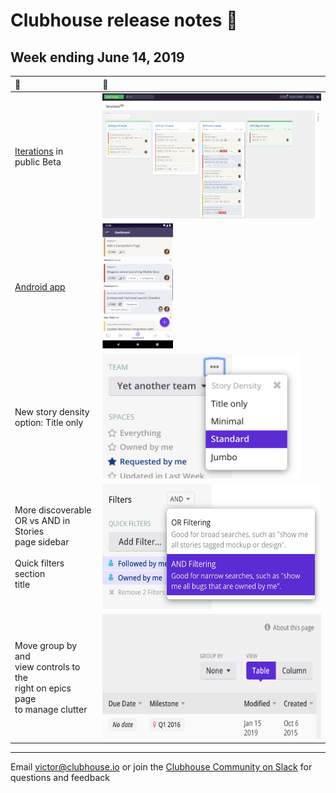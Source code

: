 # Clubhouse release notes 📝

## Week ending June 14, 2019

| 🚀 | 👀 |
| :--- | :--- |
| [Iterations](https://help.clubhouse.io/hc/en-us/articles/360028953452%5D) in<br/>public Beta | <img src="images/20190614/iterations-manage-page.png" height="200px" /> |
| [Android app](https://clubhouse.io/blog/clubhouse-for-android) | <img src="images/20190614/clubhouse-android.png" height="200px" /> |
| New story density<br/>option: Title only | <img src="images/20190614/story-density.png" height="200px" /> |
| More discoverable<br/>OR vs AND in Stories<br/>page sidebar<br/><br/>Quick filters section<br/>title | <img src="images/20190614/stories-sidebar-filters.png" height="200px" /> |
| Move group by and<br/>view controls to the<br/>right on epics page<br/>to manage clutter | <img src="images/20190614/group-by-view-controls-to-right.png" height="200px" /> |

---

Email victor@clubhouse.io or join the [Clubhouse Community on Slack](https://clubhouse.io/community/) for questions and feedback
